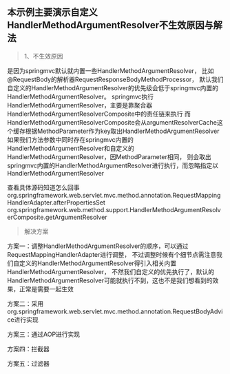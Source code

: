 ## 本示例主要演示自定义HandlerMethodArgumentResolver不生效原因与解法

> 1、不生效原因

是因为springmvc默认就内置一些HandlerMethodArgumentResolver，
比如@RequestBody的解析器RequestResponseBodyMethodProcessor，
默认我们自定义的HandlerMethodArgumentResolver的优先级会低于springmvc内置的HandlerMethodArgumentResolver。
springmvc执行HandlerMethodArgumentResolver，主要是靠聚合器HandlerMethodArgumentResolverComposite中的责任链来执行
而HandlerMethodArgumentResolverComposite会从argumentResolverCache这个缓存根据MethodParameter作为key取出HandlerMethodArgumentResolver
如果我们方法参数中同时存在springmvc内置的HandlerMethodArgumentResolver和自定义的HandlerMethodArgumentResolver，因MethodParameter相同，
则会取出springmvc内置的HandlerMethodArgumentResolver进行执行，而忽略指定以HandlerMethodArgumentResolver

查看具体源码知道怎么回事
org.springframework.web.servlet.mvc.method.annotation.RequestMappingHandlerAdapter.afterPropertiesSet
org.springframework.web.method.support.HandlerMethodArgumentResolverComposite.getArgumentResolver

> 解决方案


方案一：调整HandlerMethodArgumentResolver的顺序，可以通过RequestMappingHandlerAdapter进行调整，
不过调整时候有个细节点需注意我们自定义的HandlerMethodArgumentResolver得引入相关内置HandlerMethodArgumentResolver，
不然我们自定义的优先执行了，默认的HandlerMethodArgumentResolver可能就执行不到，这也不是我们想看到的效果，正常是需要一起生效

方案二：采用org.springframework.web.servlet.mvc.method.annotation.RequestBodyAdvice进行实现

方案三：通过AOP进行实现

方案四：拦截器

方案五：过滤器
